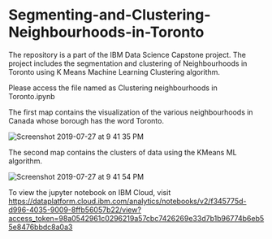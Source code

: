 # Segmenting-and-Clustering-Neighbourhoods-in-Toronto
The repository is a part of the IBM Data Science Capstone project. The project includes the segmentation and clustering of Neighbourhoods in Toronto using K Means Machine Learning Clustering algorithm. 

Please access the file named as Clustering neighbourhoods in Toronto.ipynb

The first map contains the visualization of the various neighbourhoods in Canada whose borough has the word Toronto.

![Screenshot 2019-07-27 at 9 41 35 PM](https://user-images.githubusercontent.com/35381035/61996888-6a463300-b0b7-11e9-9484-f12729eb3ed1.png)

The second map contains the clusters of data using the KMeans ML algorithm.

![Screenshot 2019-07-27 at 9 41 54 PM](https://user-images.githubusercontent.com/35381035/61997224-2efa3300-b0bc-11e9-8ea1-c7b138c435d4.png)

To view the jupyter notebook on IBM Cloud, visit
https://dataplatform.cloud.ibm.com/analytics/notebooks/v2/f345775d-d996-4035-9009-8ffb56057b22/view?access_token=98a0542961c0296219a57cbc7426269e33d7b1b96774b6eb55e8476bbdc8a0a3

